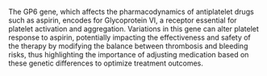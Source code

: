 The GP6 gene, which affects the pharmacodynamics of antiplatelet drugs such as aspirin, encodes for Glycoprotein VI, a receptor essential for platelet activation and aggregation. Variations in this gene can alter platelet response to aspirin, potentially impacting the effectiveness and safety of the therapy by modifying the balance between thrombosis and bleeding risks, thus highlighting the importance of adjusting medication based on these genetic differences to optimize treatment outcomes.